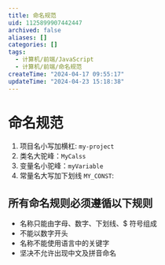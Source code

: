 ```yaml
---
title: 命名规范
uid: 1125899907442447
archived: false
aliases: []
categories: []
tags:
  - 计算机/前端/JavaScript
  - 计算机/前端/命名规范
createTime: "2024-04-17 09:55:17"
updateTime: "2024-04-23 15:18:38"
---
```


# 命名规范

1. 项目名小写加横杠: `my-project`
2. 类名大驼峰：`MyCalss`
3. 变量名小驼峰：`myVariable`
4. 常量名大写加下划线 `MY_CONST`:

## 所有命名规则必须遵循以下规则

- 名称只能由字母、数字、下划线、$ 符号组成
- 不能以数字开头
- 名称不能使用语言中的关键字
- 坚决不允许出现中文及拼音命名
